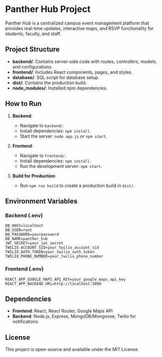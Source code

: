 
# Panther Hub Project

Panther Hub is a centralized campus event management platform that provides real-time updates, interactive maps, and RSVP functionality for students, faculty, and staff.

## Project Structure

- **backend/**: Contains server-side code with routes, controllers, models, and configurations.
- **frontend/**: Includes React components, pages, and styles.
- **database/**: SQL script for database setup.
- **dist/**: Contains the production build.
- **node_modules/**: Installed npm dependencies.

## How to Run

1. **Backend**:
   - Navigate to `backend/`.
   - Install dependencies: `npm install`.
   - Start the server: `node app.js` or `npm start`.

2. **Frontend**:
   - Navigate to `frontend/`.
   - Install dependencies: `npm install`.
   - Run the development server: `npm start`.

3. **Build for Production**:
   - Run `npm run build` to create a production build in `dist/`.

## Environment Variables

### Backend (.env)
```
DB_HOST=localhost
DB_USER=root
DB_PASSWORD=yourpassword
DB_NAME=panther_hub
JWT_SECRET=your_jwt_secret
TWILIO_ACCOUNT_SID=your_twilio_account_sid
TWILIO_AUTH_TOKEN=your_twilio_auth_token
TWILIO_PHONE_NUMBER=your_twilio_phone_number
```

### Frontend (.env)
```
REACT_APP_GOOGLE_MAPS_API_KEY=your_google_maps_api_key
REACT_APP_BACKEND_URL=http://localhost:5000
```

## Dependencies

- **Frontend**: React, React Router, Google Maps API
- **Backend**: Node.js, Express, MongoDB/Mongoose, Twilio for notifications

## License
This project is open-source and available under the MIT License.
